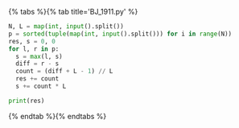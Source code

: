 {% tabs %}{% tab title='BJ_1911.py' %}

```py
N, L = map(int, input().split())
p = sorted(tuple(map(int, input().split())) for i in range(N))
res, s = 0, 0
for l, r in p:
  s = max(l, s)
  diff = r - s
  count = (diff + L - 1) // L
  res += count
  s += count * L

print(res)
```

{% endtab %}{% endtabs %}
